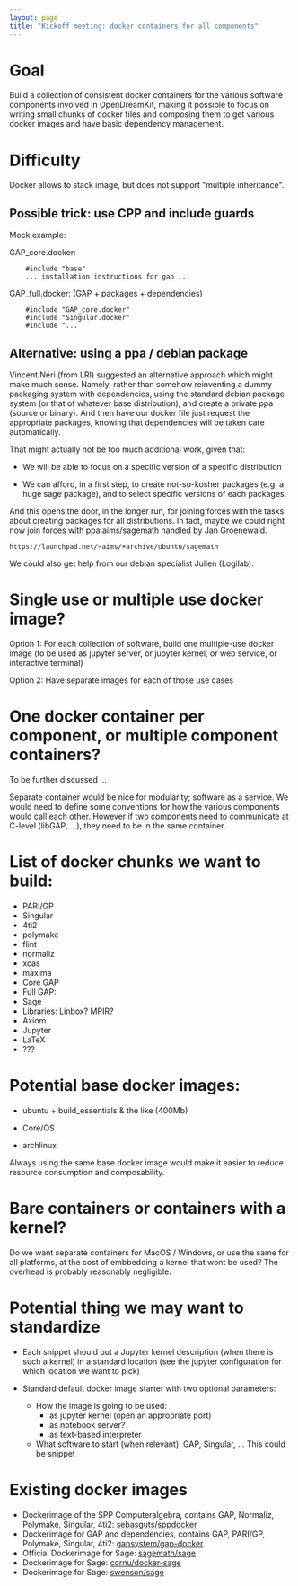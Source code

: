 ```yaml
---
layout: page
title: "Kickoff meeting: docker containers for all components"
---
```


# Goal

Build a collection of consistent docker containers for the various
software components involved in OpenDreamKit, making it possible to
focus on writing small chunks of docker files and composing them to
get various docker images and have basic dependency management.

# Difficulty

Docker allows to stack image, but does not support "multiple
inheritance".

## Possible trick: use CPP and include guards

Mock example:

GAP_core.docker:

        #include "base"
        ... installation instructions for gap ...

GAP_full.docker: (GAP + packages + dependencies)

        #include "GAP_core.docker"
        #include "Singular.docker"
        #include "...

## Alternative: using a ppa / debian package

Vincent Néri (from LRI) suggested an alternative approach which might
make much sense. Namely, rather than somehow reinventing a dummy
packaging system with dependencies, using the standard debian package
system (or that of whatever base distribution), and create a private
ppa (source or binary). And then have our docker file just request the
appropriate packages, knowing that dependencies will be taken care
automatically.

That might actually not be too much additional work, given that:

- We will be able to focus on a specific version of a specific
  distribution

- We can afford, in a first step, to create not-so-kosher packages
  (e.g. a huge sage package), and to select specific versions of each
  packages.

And this opens the door, in the longer run, for joining forces with
the tasks about creating packages for all distributions. In fact,
maybe we could right now join forces with ppa:aims/sagemath handled by
Jan Groenewald.

    https://launchpad.net/~aims/+archive/ubuntu/sagemath

We could also get help from our debian specialist Julien (Logilab).

# Single use or multiple use docker image?

Option 1: For each collection of software, build one multiple-use
docker image (to be used as jupyter server, or jupyter kernel, or web
service, or interactive terminal)

Option 2: Have separate images for each of those use cases

# One docker container per component, or multiple component containers?

To be further discussed ...

Separate container would be nice for modularity; software as a
service. We would need to define some conventions for how the various
components would call each other. However if two components need to
communicate at C-level (libGAP, ...), they need to be in the same
container.

# List of docker chunks we want to build:

- PARI/GP
- Singular
- 4ti2
- polymake
- flint
- normaliz
- xcas
- maxima
- Core GAP
- Full GAP:
- Sage
- Libraries: Linbox? MPIR?
- Axiom
- Jupyter
- LaTeX
- ???

# Potential base docker images:

- ubuntu + build_essentials & the like (400Mb)

- Core/OS
- archlinux

Always using the same base docker image would make it easier to reduce
resource consumption and composability.

# Bare containers or containers with a kernel?

Do we want separate containers for MacOS / Windows, or use the same
for all platforms, at the cost of embbedding a kernel that wont be
used? The overhead is probably reasonably negligible.

# Potential thing we may want to standardize

- Each snippet should put a Jupyter kernel description (when there is such a kernel) in a standard location
  (see the jupyter configuration for which location we want to pick)

- Standard default docker image starter with two optional parameters:
  - How the image is going to be used:
    - as jupyter kernel (open an appropriate port)
    - as notebook server?
    - as text-based interpreter
  - What software to start (when relevant): GAP, Singular, ...
  This could be snippet

# Existing docker images
- Dockerimage of the SPP Computeralgebra, contains GAP, Normaliz, Polymake, Singular, 4ti2: [sebasguts/sppdocker](https://hub.docker.com/r/sebasguts/sppdocker/)
- Dockerimage for GAP and dependencies, contains GAP, PARI/GP, Polymake, Singular, 4ti2: [gapsystem/gap-docker](https://hub.docker.com/r/gapsystem/gap-docker/)
- Official Dockerimage for Sage: [sagemath/sage](https://hub.docker.com/r/sagemath/sage/)
- Dockerimage for Sage: [cornu/docker-sage](https://hub.docker.com/r/cornu/docker-sage/)
- Dockerimage for Sage: [swenson/sage](https://hub.docker.com/r/swenson/sage/)
